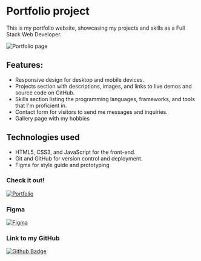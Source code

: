 # Portfolio project

This is my portfolio website, showcasing my projects and skills as a Full Stack Web Developer.

![Portfolio page](images/portfolio.png)

## Features:

- Responsive design for desktop and mobile devices.
- Projects section with descriptions, images, and links to live demos and source code on GitHub.
- Skills section listing the programming languages, frameworks, and tools that I'm proficient in.
- Contact form for visitors to send me messages and inquiries.
- Gallery page with my hobbies

## Technologies used

- HTML5, CSS3, and JavaScript for the front-end.
- Git and GitHub for version control and deployment.
- Figma for style guide and prototyping

### **Check it out!**

[![Portfolio](https://img.shields.io/badge/Portfolio-627371?style=for-the-badge&logo=HTML5&logoColor=white)](https://public.bc.fi/s2300111/Portfolio/)

### **Figma**

[![Figma](https://img.shields.io/badge/Figma-1ABCFE?style=for-the-badge&logo=Figma&logoColor=white)](https://www.figma.com/file/3D2lfWKqEIpbQZx8b5ikNE/Prototype_MariiaSizova?node-id=0%3A1&t=6rsPTilPO4k3PhdM-1)

### **Link to my GitHub**

[![Github Badge](https://img.shields.io/badge/Github-100000?style=for-the-badge&logo=github&logoColor=white)](https://github.com/MariiaSizova)
